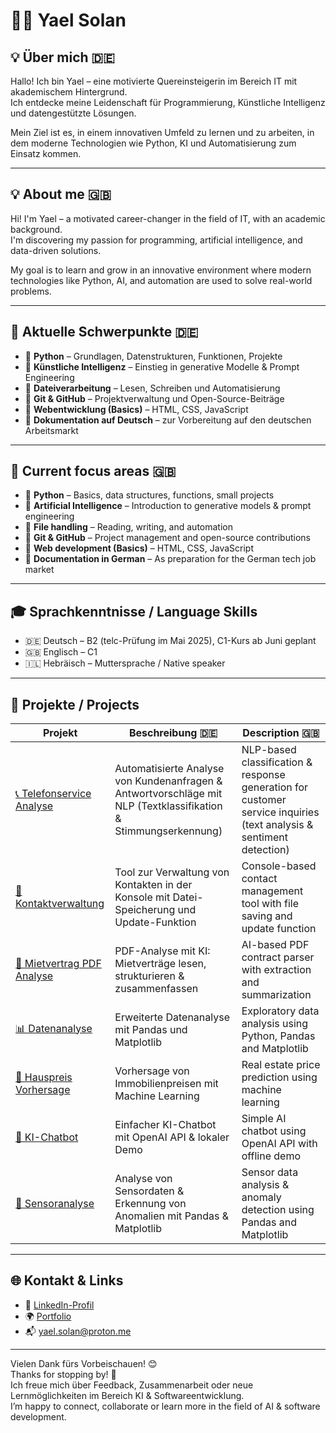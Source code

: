 # 👩‍💻 Yael Solan

## 💡 Über mich 🇩🇪
Hallo! Ich bin Yael – eine motivierte Quereinsteigerin im Bereich IT mit akademischem Hintergrund.  
Ich entdecke meine Leidenschaft für Programmierung, Künstliche Intelligenz und datengestützte Lösungen.

Mein Ziel ist es, in einem innovativen Umfeld zu lernen und zu arbeiten, in dem moderne Technologien wie Python, KI und Automatisierung zum Einsatz kommen.

---

## 💡 About me 🇬🇧
Hi! I'm Yael – a motivated career-changer in the field of IT, with an academic background.  
I'm discovering my passion for programming, artificial intelligence, and data-driven solutions.

My goal is to learn and grow in an innovative environment where modern technologies like Python, AI, and automation are used to solve real-world problems.

---

## 🚀 Aktuelle Schwerpunkte 🇩🇪
- 📌 **Python** – Grundlagen, Datenstrukturen, Funktionen, Projekte
- 📌 **Künstliche Intelligenz** – Einstieg in generative Modelle & Prompt Engineering
- 📌 **Dateiverarbeitung** – Lesen, Schreiben und Automatisierung
- 📌 **Git & GitHub** – Projektverwaltung und Open-Source-Beiträge
- 📌 **Webentwicklung (Basics)** – HTML, CSS, JavaScript
- 📌 **Dokumentation auf Deutsch** – zur Vorbereitung auf den deutschen Arbeitsmarkt

---

## 🚀 Current focus areas 🇬🇧
- 📌 **Python** – Basics, data structures, functions, small projects
- 📌 **Artificial Intelligence** – Introduction to generative models & prompt engineering
- 📌 **File handling** – Reading, writing, and automation
- 📌 **Git & GitHub** – Project management and open-source contributions
- 📌 **Web development (Basics)** – HTML, CSS, JavaScript
- 📌 **Documentation in German** – As preparation for the German tech job market

---

## 🎓 Sprachkenntnisse / Language Skills

- 🇩🇪 Deutsch – B2 (telc-Prüfung im Mai 2025), C1-Kurs ab Juni geplant  
- 🇬🇧 Englisch – C1  
- 🇮🇱 Hebräisch – Muttersprache / Native speaker

---

## 📁 Projekte / Projects

| Projekt | Beschreibung 🇩🇪 | Description 🇬🇧 |
|--------|------------------|----------------|
| [📞 Telefonservice Analyse](https://github.com/yaelsolan/telefonservice-analyse) | Automatisierte Analyse von Kundenanfragen & Antwortvorschläge mit NLP (Textklassifikation & Stimmungserkennung) | NLP-based classification & response generation for customer service inquiries (text analysis & sentiment detection) |
| [📇 Kontaktverwaltung](https://github.com/yaelsolan/kontaktverwaltung) | Tool zur Verwaltung von Kontakten in der Konsole mit Datei-Speicherung und Update-Funktion | Console-based contact management tool with file saving and update function |
| [📄 Mietvertrag PDF Analyse](https://github.com/yaelsolan/mietvertrag-pdf-analyse) | PDF-Analyse mit KI: Mietverträge lesen, strukturieren & zusammenfassen | AI-based PDF contract parser with extraction and summarization |
| [📊 Datenanalyse](https://github.com/yaelsolan/datenanalyse) | Erweiterte Datenanalyse mit Pandas und Matplotlib | Exploratory data analysis using Python, Pandas and Matplotlib |
| [🏡 Hauspreis Vorhersage](https://github.com/yaelsolan/hauspreis-vorhersage) | Vorhersage von Immobilienpreisen mit Machine Learning | Real estate price prediction using machine learning |
| [🤖 KI-Chatbot](https://github.com/yaelsolan/ki-chatbot) | Einfacher KI-Chatbot mit OpenAI API & lokaler Demo | Simple AI chatbot using OpenAI API with offline demo |
| [📡 Sensoranalyse](https://github.com/yaelsolan/sensor-analyse-schulprojekt) | Analyse von Sensordaten & Erkennung von Anomalien mit Pandas & Matplotlib | Sensor data analysis & anomaly detection using Pandas and Matplotlib |

---

## 🌐 Kontakt & Links

- 🔗 [LinkedIn-Profil](https://linkedin.com/in/yaelsolan)
- 🌍 [Portfolio](https://yaelsolan.github.io)
- 📬 yael.solan@proton.me

---

Vielen Dank fürs Vorbeischauen! 😊  
Thanks for stopping by! 🙏  
Ich freue mich über Feedback, Zusammenarbeit oder neue Lernmöglichkeiten im Bereich KI & Softwareentwicklung.  
I’m happy to connect, collaborate or learn more in the field of AI & software development.
